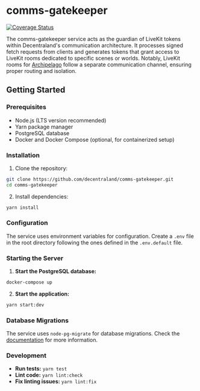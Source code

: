 # comms-gatekeeper

[![Coverage Status](https://coveralls.io/repos/github/decentraland/comms-gatekeeper/badge.svg?branch=main)](https://coveralls.io/github/decentraland/comms-gatekeeper?branch=main)

The comms-gatekeeper service acts as the guardian of LiveKit tokens within Decentraland's communication architecture. It processes signed fetch requests from clients and generates tokens that grant access to LiveKit rooms dedicated to specific scenes or worlds. Notably, LiveKit rooms for [Archipelago](https://github.com/decentraland/archipelago-workers) follow a separate communication channel, ensuring proper routing and isolation.

## Getting Started

### Prerequisites

- Node.js (LTS version recommended)
- Yarn package manager
- PostgreSQL database
- Docker and Docker Compose (optional, for containerized setup)

### Installation

1. Clone the repository:

```bash
git clone https://github.com/decentraland/comms-gatekeeper.git
cd comms-gatekeeper
```

2. Install dependencies:

```bash
yarn install
```

### Configuration

The service uses environment variables for configuration. Create a `.env` file in the root directory following the ones defined in the `.env.default` file.

### Starting the Server

1. **Start the PostgreSQL database:**

```bash
docker-compose up
```

2. **Start the application:**

```bash
yarn start:dev
```

### Database Migrations

The service uses `node-pg-migrate` for database migrations. Check the [documentation](https://salsita.github.io/node-pg-migrate/) for more information.

### Development

- **Run tests:** `yarn test`
- **Lint code:** `yarn lint:check`
- **Fix linting issues:** `yarn lint:fix`

